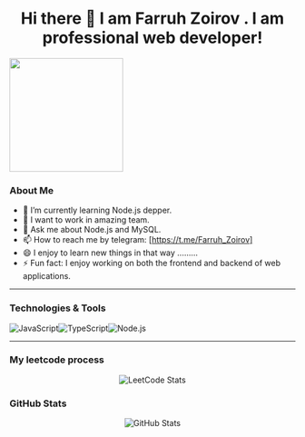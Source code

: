 
<h1 align="center">Hi there 👋 I am Farruh Zoirov . I am professional web developer!</h1>

<div style="display:flex; align-items:center" align="center">
  <img src="https://blog.apify.com/content/images/2024/04/Web-scraping-with-JavaScript-and-Node.js.png" width="200" height="auto" >
</div>


### About Me

- 🌱 I’m currently learning Node.js depper.
- 👯 I want to work in amazing team.
- 💬 Ask me about Node.js and MySQL.
- 📫 How to reach me by telegram: [https://t.me/Farruh_Zoirov]
- 😄 I enjoy to learn new things in that way .........
- ⚡ Fun fact: I enjoy working on both the frontend and backend of web applications.

---

### Technologies & Tools

<div style="display:flex; align-items:center" align="center">
  <img src="https://img.icons8.com/color/48/000000/javascript.png" alt="JavaScript" title="JavaScript"/>
  <img src="https://img.icons8.com/color/48/000000/typescript.png" alt="TypeScript" title="TypeScript"/>
  <img src="https://img.icons8.com/color/48/000000/nodejs.png" alt="Node.js" title="Node.js"/>
</div>

---
### My leetcode process
<div align="center">
  <img src="https://leetcard.jacoblin.cool/fzoirov?theme=dark&font=Baloo%20Tamma%202&ext=contest" alt="LeetCode Stats" title="LeetCode Stats"/>
</div>

### GitHub Stats

<div align="center">
  <img src="https://github-readme-stats.vercel.app/api?username=farruhzoirov&show_icons=true&theme=radical" alt="GitHub Stats"/>
</div>

<!--
**yourusername/yourusername** is a ✨ _special_ ✨ repository because its `README.md` (this file) appears on your GitHub profile.

Here are some ideas to get you started:

- 🔭 I’m currently working on ...
- 🌱 I’m currently learning ...
- 👯 I’m looking to collaborate on ...
- 🤔 I’m looking for help with ...
- 💬 Ask me about ...
- 📫 How to reach me: ...
- 😄 Pronouns: ...
- ⚡ Fun fact: ...
-->
